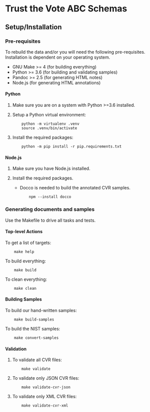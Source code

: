 # Trust the Vote ABC Schemas

## Setup/Installation

### Pre-requisites

To rebuild the data and/or you will need the following pre-requisites. Installation is dependent on your operating system.

- GNU Make >= 4 (for building everything)
- Python >= 3.6 (for building and validating samples)
- Pandoc >= 2.5 (for generating HTML notes)
- Node.js (for generating HTML annotations)

#### Python

1. Make sure you are on a system with Python >=3.6 installed.
2. Setup a Python virtual environment:

    ```
        python -m virtualenv .venv
        source .venv/bin/activate
    ```

3. Install the required packages:

    ```
        python -m pip install -r pip.requirements.txt
    ```

#### Node.js

1. Make sure you have Node.js installed.
2. Install the required packages.

    - Docco is needed to build the annotated CVR samples.

        ```
            npm --install docco
        ```

### Generating documents and samples

Use the Makefile to drive all tasks and tests.

#### Top-level Actions

To get a list of targets:

```
    make help
```

To build everything:

```
    make build
```

To clean everything:

```
    make clean
```

#### Building Samples

To build our hand-written samples:

```
    make build-samples
```

To build the NIST samples:

```
    make convert-samples
```

#### Validation

1. To validate all CVR files:

    ```
        make validate
    ```

2. To validate only JSON CVR files:

    ```
        make validate-cvr-json
    ```

3. To validate only XML CVR files:

    ```
        make validate-cvr-xml
    ```
